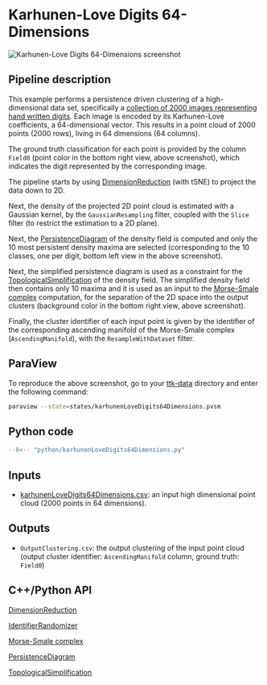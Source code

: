# Karhunen-Love Digits 64-Dimensions 

![Karhunen-Love Digits 64-Dimensions screenshot](https://topology-tool-kit.github.io/img/gallery/karhunenLoveDigits64Dimensions.jpg)

## Pipeline description
This example performs a persistence driven clustering of a high-dimensional data set, specifically a [collection of 2000 images representing hand written digits](https://archive.ics.uci.edu/ml/datasets/Multiple+Features). Each image is encoded by its Karhunen-Love coefficients, a 64-dimensional vector. This results in a point cloud of 2000 points (2000 rows), living in 64 dimensions (64 columns).

The ground truth classification for each point is provided by the column `Field0` (point color in the bottom right view, above screenshot), which indicates the digit represented by the corresponding image.

The pipeline starts by using [DimensionReduction](https://topology-tool-kit.github.io/doc/html/classttkDimensionReduction.html) (with tSNE) to project the data down to 2D.

Next, the density of the projected 2D point cloud is estimated with a Gaussian kernel, by the `GaussianResampling`  filter, coupled with the `Slice` filter (to restrict the estimation to a 2D plane). 

Next, the [PersistenceDiagram](https://topology-tool-kit.github.io/doc/html/classttkPersistenceDiagram.html) of the density field is computed and only the 10 most persistent density maxima are selected (corresponding to the 10 classes, one per digit, bottom left view in the above screenshot).

Next, the simplified persistence diagram is used as a constraint for the [TopologicalSimplification](https://topology-tool-kit.github.io/doc/html/classttkTopologicalSimplification.html) of the density field.
The simplified density field then contains only 10 maxima and it is used as an input to the [Morse-Smale complex](https://topology-tool-kit.github.io/doc/html/classttkMorseSmaleComplex.html) computation, for the separation of the 2D space into the output clusters (background color in the bottom right view, above screenshot). 

Finally, the cluster identifier of each input point is given by the identifier of the 
corresponding ascending manifold of the Morse-Smale complex (`AscendingManifold`), with the `ResampleWithDataset` filter.

## ParaView
To reproduce the above screenshot, go to your [ttk-data](https://github.com/topology-tool-kit/ttk-data) directory and enter the following command:
``` bash
paraview --state=states/karhunenLoveDigits64Dimensions.pvsm
```

## Python code

``` python  linenums="1"
--8<-- "python/karhunenLoveDigits64Dimensions.py"
```
## Inputs
- [karhunenLoveDigits64Dimensions.csv](https://github.com/topology-tool-kit/ttk-data/raw/dev/karhunenLoveDigits64Dimensions.csv): an input high dimensional point cloud (2000 points in 64 dimensions).

## Outputs
- `OutputClustering.csv`: the output clustering of the input point cloud (output cluster identifier: `AscendingManifold` column, ground truth: `Field0`)

## C++/Python API
[DimensionReduction](https://topology-tool-kit.github.io/doc/html/classttkDimensionReduction.html)

[IdentifierRandomizer](https://topology-tool-kit.github.io/doc/html/classttkIdentifierRandomizer.html)

[Morse-Smale complex](https://topology-tool-kit.github.io/doc/html/classttkMorseSmaleComplex.html)

[PersistenceDiagram](https://topology-tool-kit.github.io/doc/html/classttkPersistenceDiagram.html)

[TopologicalSimplification](https://topology-tool-kit.github.io/doc/html/classttkTopologicalSimplification.html)
